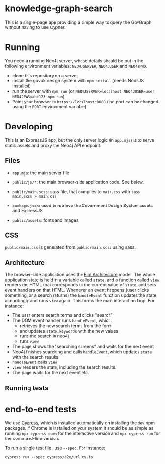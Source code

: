 # knowledge-graph-search

This is a single-page app providing a simple way to query the GovGraph
without having to use Cypher.


# Running

You need a running Neo4j server, whose details should be put in the following environment
variables: `NEO4JSERVER`, `NEO4JUSER` and `NEO4JPWD`.

- clone this repository on a server
- install the govuk design system with `npm install` (needs NodeJS installed)
- run the server with `npm run`
  (or `NEO4JSERVER=localhost NEO4JUSER=user NEO4JPWS=abc123 npm run`)
- Point your browser to `https://localhost:8080` (the port can be changed using the `PORT` environment variable)

# Developing

This is an ExpressJS app, but the only server logic (in `app.mjs`) is to serve static assets and proxy the Neo4j API endpoint.

## Files

- `app.mjs`: the main server file

- `public/js/*`:  the main browser-side application code. See below.

- `public/main.scss`: sass file, that compiles to `main.css` with `sass main.scss > main.css`

- `package.json`: used to retrieve the Government Design System assets and ExpressJS

- `public/assets`: fonts and images

## CSS

`public/main.css` is generated from `public/main.scss` using sass.

## Architecture

The browser-side application uses the [Elm Architecture](https://elmprogramming.com/elm-architecture-intro.html) model. The whole application state is held in a variable called `state`, and a function called `view` renders the HTML that corresponds to the current value of `state`, and sets event handlers on that HTML. Whenever an event happens (user clicks something, or a search returns) the `handleEvent` function updates the state accordingly and runs `view` again. This forms the main interaction loop. For instance:

- The user enters search terms and clicks "search"
- The DOM event handler runs `handleEvent`, which:
  - retrieves the new search terms from the form
  - and updates `state.keywords` with the new values
  - runs the search in neo4j
  - runs `view`
- The page shows the "searching screens" and waits for the next event
- Neo4j finishes searching and calls `handleEvent`, which updates `state` with the search results
- `handleEvent` calls `view`
- `view` renders the state, including the search results.
- The page waits for the next event
etc.

## Running tests

# end-to-end tests

We use [Cypress](https://docs.cypress.io), which is installed automatically on installing the `dev` npm packages. If Chrome is installed on your system it should be as simple as running `npx cypress open` for the interactive version and `npx cypress run` for the command-line version.

To run a single test file , use `--spec`. For instance:

    cypress run --spec cypress/e2e/url.cy.ts

